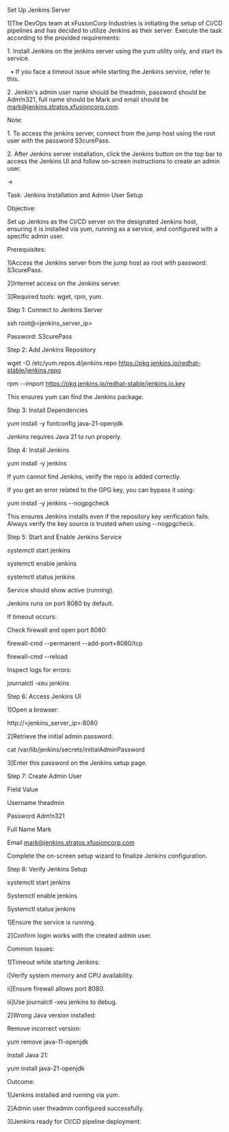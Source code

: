 Set Up Jenkins Server



1]The DevOps team at xFusionCorp Industries is initiating the setup of CI/CD pipelines and has decided to utilize Jenkins as their server. Execute the task according to the provided requirements:



1\. Install Jenkins on the jenkins server using the yum utility only, and start its service.

&nbsp;	• If you face a timeout issue while starting the Jenkins service, refer to this.

2\. Jenkin's admin user name should be theadmin, password should be Adm!n321, full name should be Mark and email should be mark@jenkins.stratos.xfusioncorp.com.



Note:

1\. To access the jenkins server, connect from the jump host using the root user with the password S3curePass.

2\. After Jenkins server installation, click the Jenkins button on the top bar to access the Jenkins UI and follow on-screen instructions to create an admin user.





->



Task: Jenkins Installation and Admin User Setup



Objective:

Set up Jenkins as the CI/CD server on the designated Jenkins host, ensuring it is installed via yum, running as a service, and configured with a specific admin user.





Prerequisites:

1]Access the Jenkins server from the jump host as root with password: S3curePass.

2]Internet access on the Jenkins server.

3]Required tools: wget, rpm, yum.





Step 1: Connect to Jenkins Server

ssh root@<jenkins\_server\_ip>



Password: S3curePass





Step 2: Add Jenkins Repository

wget -O /etc/yum.repos.d/jenkins.repo https://pkg.jenkins.io/redhat-stable/jenkins.repo

rpm --import https://pkg.jenkins.io/redhat-stable/jenkins.io.key



This ensures yum can find the Jenkins package.







Step 3: Install Dependencies

yum install -y fontconfig java-21-openjdk



Jenkins requires Java 21 to run properly.







Step 4: Install Jenkins

yum install -y jenkins



If yum cannot find Jenkins, verify the repo is added correctly.



If you get an error related to the GPG key, you can bypass it using:



yum install -y jenkins --nogpgcheck



This ensures Jenkins installs even if the repository key verification fails. Always verify the key source is trusted when using --nogpgcheck.







Step 5: Start and Enable Jenkins Service

systemctl start jenkins

systemctl enable jenkins

systemctl status jenkins



Service should show active (running).

Jenkins runs on port 8080 by default.





If timeout occurs:

Check firewall and open port 8080:



firewall-cmd --permanent --add-port=8080/tcp

firewall-cmd --reload





Inspect logs for errors:

journalctl -xeu jenkins







Step 6: Access Jenkins UI

1]Open a browser:

http://<jenkins\_server\_ip>:8080



2]Retrieve the initial admin password:

cat /var/lib/jenkins/secrets/initialAdminPassword





3]Enter this password on the Jenkins setup page.





Step 7: Create Admin User



Field	Value

Username	theadmin

Password	Adm!n321

Full Name	Mark

Email	mark@jenkins.stratos.xfusioncorp.com



Complete the on-screen setup wizard to finalize Jenkins configuration.







Step 8: Verify Jenkins Setup



systemctl start jenkins

Systemctl enable jenkins

Systemctl status jenkins





1]Ensure the service is running.

2]Confirm login works with the created admin user.





Common Issues:

1]Timeout while starting Jenkins:

i]Verify system memory and CPU availability.

ii]Ensure firewall allows port 8080.

iii]Use journalctl -xeu jenkins to debug.



2]Wrong Java version installed:

Remove incorrect version:

yum remove java-11-openjdk



Install Java 21:

yum install java-21-openjdk





Outcome:

1]Jenkins installed and running via yum.

2]Admin user theadmin configured successfully.

3]Jenkins ready for CI/CD pipeline deployment.



